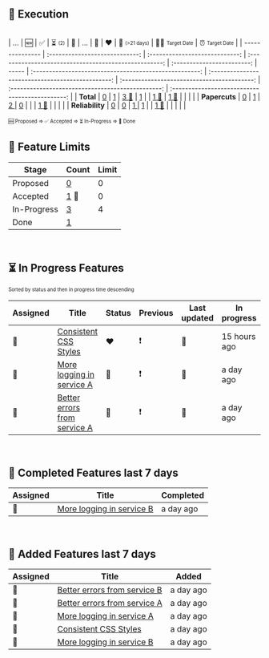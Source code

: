 &nbsp;  
## :rocket: Execution  
&nbsp;  
| ...             |             :new:              |       :white_check_mark:       |  :hourglass_flowing_sand: <sub><sup>(2)</sup></sub>   |      :checkered_flag:      | ...   |                     :yellow_heart:                     |                      :heart:                      | :calendar: <sub><sup>(>21 days)</sup></sub> | :man_shrugging: <sub><sup>Target Date</sup></sub> | :alarm_clock: <sub><sup>Target Date</sup></sub> |
| --------------- | :----------------------------: | :----------------------------: | :---------------------------------------------------: | :------------------------: | ----- | :----------------------------------------------------: | :-----------------------------------------------: | :-----------------------------------------: | :-----------------------------------------------: | :---------------------------------------------: |
| **Total**       |    [0](./Total-proposed.md)    |    [1](./Total-accepted.md)    | [3 :triangular_flag_on_post:](./Total-in-progress.md) |    [1](./Total-done.md)    |       |    [1 :triangular_flag_on_post:](./Total-yellow.md)    |   [1 :triangular_flag_on_post:](./Total-red.md)   |           [](./Total-duration.md)           |             [](./Total-no-target.md)              |           [](./Total-past-target.md)            |
| **Papercuts**   |  [0](./Papercuts-proposed.md)  |  [1](./Papercuts-accepted.md)  |           [2 ](./Papercuts-in-progress.md)            |  [0](./Papercuts-done.md)  |       |               [](./Papercuts-yellow.md)                | [1 :triangular_flag_on_post:](./Papercuts-red.md) |         [](./Papercuts-duration.md)         |           [](./Papercuts-no-target.md)            |         [](./Papercuts-past-target.md)          |
| **Reliability** | [0](./Reliability-proposed.md) | [0](./Reliability-accepted.md) |          [1 ](./Reliability-in-progress.md)           | [1](./Reliability-done.md) |       | [1 :triangular_flag_on_post:](./Reliability-yellow.md) |             [](./Reliability-red.md)              |        [](./Reliability-duration.md)        |          [](./Reliability-no-target.md)           |        [](./Reliability-past-target.md)         |

<sub><sup>:new: Proposed => :white_check_mark: Accepted => :hourglass_flowing_sand: In-Progress => :checkered_flag: Done</sup></sub>
&nbsp;  &nbsp;  
## :ship: Feature Limits  
| Stage       | Count                                                        | Limit |
| ----------- | ------------------------------------------------------------ | ----- |
| Proposed    | [0](./limits-Feature-Proposed.md)                            | 0     |
| Accepted    | [1](./limits-Feature-Accepted.md)  :triangular_flag_on_post: | 0     |
| In-Progress | [3](./limits-Feature-In-Progress.md)                         | 4     |
| Done        | [1](./limits-Feature-Done.md)                                |       |
&nbsp;  
## :hourglass_flowing_sand: In Progress Features  
<sub><sup>Sorted by status and then in progress time descending</sup></sub>  
  
| Assigned                  | Title                                                                                       | Status         | Previous      | Last updated               | In progress  |
| ------------------------- | ------------------------------------------------------------------------------------------- | -------------- | ------------- | -------------------------- | ------------ |
| :triangular_flag_on_post: | [Consistent CSS Styles](https://github.com/bryanmacfarlane/sample-reports/issues/17)        | :heart:        | :exclamation: |  :triangular_flag_on_post: | 15 hours ago |
| :triangular_flag_on_post: | [More logging in service A](https://github.com/bryanmacfarlane/sample-reports/issues/18)    | :yellow_heart: | :exclamation: |  :triangular_flag_on_post: | a day ago    |
| :triangular_flag_on_post: | [Better errors from service A](https://github.com/bryanmacfarlane/sample-reports/issues/15) | :green_heart:  | :exclamation: |  :triangular_flag_on_post: | a day ago    |

  &nbsp;  
## :checkered_flag: Completed Features last 7 days  
  
| Assigned                  | Title                                                                                    | Completed |
| ------------------------- | ---------------------------------------------------------------------------------------- | --------- |
| :triangular_flag_on_post: | [More logging in service B](https://github.com/bryanmacfarlane/sample-reports/issues/19) | a day ago |

  &nbsp;  
## :wave: Added Features last 7 days  
  
| Assigned                  | Title                                                                                       | Added     |
| ------------------------- | ------------------------------------------------------------------------------------------- | --------- |
| :triangular_flag_on_post: | [Better errors from service B](https://github.com/bryanmacfarlane/sample-reports/issues/16) | a day ago |
| :triangular_flag_on_post: | [Better errors from service A](https://github.com/bryanmacfarlane/sample-reports/issues/15) | a day ago |
| :triangular_flag_on_post: | [More logging in service A](https://github.com/bryanmacfarlane/sample-reports/issues/18)    | a day ago |
| :triangular_flag_on_post: | [Consistent CSS Styles](https://github.com/bryanmacfarlane/sample-reports/issues/17)        | a day ago |
| :triangular_flag_on_post: | [More logging in service B](https://github.com/bryanmacfarlane/sample-reports/issues/19)    | a day ago |

  